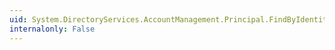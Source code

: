 ```yaml
---
uid: System.DirectoryServices.AccountManagement.Principal.FindByIdentity(System.DirectoryServices.AccountManagement.PrincipalContext,System.DirectoryServices.AccountManagement.IdentityType,System.String)
internalonly: False
---
```

